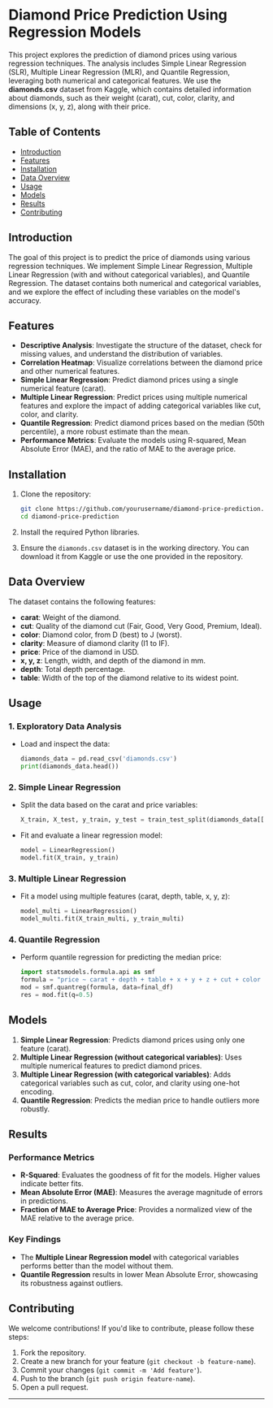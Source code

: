 # Diamond Price Prediction Using Regression Models

This project explores the prediction of diamond prices using various regression techniques. The analysis includes Simple Linear Regression (SLR), Multiple Linear Regression (MLR), and Quantile Regression, leveraging both numerical and categorical features. We use the **diamonds.csv** dataset from Kaggle, which contains detailed information about diamonds, such as their weight (carat), cut, color, clarity, and dimensions (x, y, z), along with their price.

## Table of Contents
- [Introduction](#introduction)
- [Features](#features)
- [Installation](#installation)
- [Data Overview](#data-overview)
- [Usage](#usage)
- [Models](#models)
- [Results](#results)
- [Contributing](#contributing)

## Introduction

The goal of this project is to predict the price of diamonds using various regression techniques. We implement Simple Linear Regression, Multiple Linear Regression (with and without categorical variables), and Quantile Regression. The dataset contains both numerical and categorical variables, and we explore the effect of including these variables on the model's accuracy.

## Features

- **Descriptive Analysis**: Investigate the structure of the dataset, check for missing values, and understand the distribution of variables.
- **Correlation Heatmap**: Visualize correlations between the diamond price and other numerical features.
- **Simple Linear Regression**: Predict diamond prices using a single numerical feature (carat).
- **Multiple Linear Regression**: Predict prices using multiple numerical features and explore the impact of adding categorical variables like cut, color, and clarity.
- **Quantile Regression**: Predict diamond prices based on the median (50th percentile), a more robust estimate than the mean.
- **Performance Metrics**: Evaluate the models using R-squared, Mean Absolute Error (MAE), and the ratio of MAE to the average price.

## Installation

1. Clone the repository:
   ```bash
   git clone https://github.com/yourusername/diamond-price-prediction.git
   cd diamond-price-prediction
   ```

2. Install the required Python libraries.
  
3. Ensure the `diamonds.csv` dataset is in the working directory. You can download it from Kaggle or use the one provided in the repository.

## Data Overview

The dataset contains the following features:
- **carat**: Weight of the diamond.
- **cut**: Quality of the diamond cut (Fair, Good, Very Good, Premium, Ideal).
- **color**: Diamond color, from D (best) to J (worst).
- **clarity**: Measure of diamond clarity (I1 to IF).
- **price**: Price of the diamond in USD.
- **x, y, z**: Length, width, and depth of the diamond in mm.
- **depth**: Total depth percentage.
- **table**: Width of the top of the diamond relative to its widest point.

## Usage

### 1. Exploratory Data Analysis
- Load and inspect the data:
  ```python
  diamonds_data = pd.read_csv('diamonds.csv')
  print(diamonds_data.head())
  ```

### 2. Simple Linear Regression
- Split the data based on the carat and price variables:
  ```python
  X_train, X_test, y_train, y_test = train_test_split(diamonds_data[['carat']], diamonds_data['price'], test_size=0.25, random_state=50)
  ```

- Fit and evaluate a linear regression model:
  ```python
  model = LinearRegression()
  model.fit(X_train, y_train)
  ```

### 3. Multiple Linear Regression
- Fit a model using multiple features (carat, depth, table, x, y, z):
  ```python
  model_multi = LinearRegression()
  model_multi.fit(X_train_multi, y_train_multi)
  ```

### 4. Quantile Regression
- Perform quantile regression for predicting the median price:
  ```python
  import statsmodels.formula.api as smf
  formula = "price ~ carat + depth + table + x + y + z + cut + color + clarity"
  mod = smf.quantreg(formula, data=final_df)
  res = mod.fit(q=0.5)
  ```

## Models

1. **Simple Linear Regression**: Predicts diamond prices using only one feature (carat).
2. **Multiple Linear Regression (without categorical variables)**: Uses multiple numerical features to predict diamond prices.
3. **Multiple Linear Regression (with categorical variables)**: Adds categorical variables such as cut, color, and clarity using one-hot encoding.
4. **Quantile Regression**: Predicts the median price to handle outliers more robustly.

## Results

### Performance Metrics
- **R-Squared**: Evaluates the goodness of fit for the models. Higher values indicate better fits.
- **Mean Absolute Error (MAE)**: Measures the average magnitude of errors in predictions.
- **Fraction of MAE to Average Price**: Provides a normalized view of the MAE relative to the average price.

### Key Findings
- The **Multiple Linear Regression model** with categorical variables performs better than the model without them.
- **Quantile Regression** results in lower Mean Absolute Error, showcasing its robustness against outliers.

## Contributing

We welcome contributions! If you'd like to contribute, please follow these steps:
1. Fork the repository.
2. Create a new branch for your feature (`git checkout -b feature-name`).
3. Commit your changes (`git commit -m 'Add feature'`).
4. Push to the branch (`git push origin feature-name`).
5. Open a pull request.
--- 

